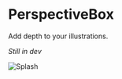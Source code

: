 # PerspectiveBox

Add depth to your illustrations.

_Still in dev_

![Splash](./screencaps/Animation.gif)
